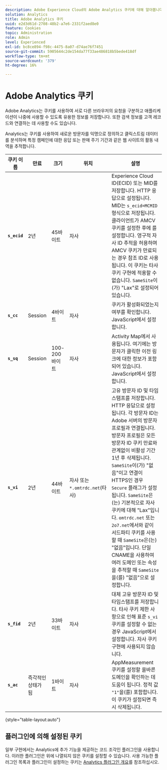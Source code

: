 ```yaml
---
description: Adobe Experience Cloud의 Adobe Analytics 쿠키에 대해 알아봅니다.
solution: Analytics
title: Adobe Analytics 쿠키
uuid: e2d3d61d-2708-48b2-a7e6-2331f2aed8e0
feature: Cookies
topic: Administration
role: Admin
level: Experienced
exl-id: bc8ce894-f98c-4475-8a07-d74ae76f7451
source-git-commit: 5905644c2de154da77f33ae486818b5bede418df
workflow-type: tm+mt
source-wordcount: '379'
ht-degree: 16%

---
```


# Adobe Analytics 쿠키

Adobe Analytics는 쿠키를 사용하여 서로 다른 브라우저의 요청을 구분하고 애플리케이션이 나중에 사용할 수 있도록 유용한 정보를 저장합니다. 또한 검색 정보를 고객 레코드와 연결하는 데 사용할 수도 있습니다.

Analytics는 쿠키를 사용하여 새로운 방문자를 익명으로 정의하고 클릭스트림 데이터를 분석하며 특정 캠페인에 대한 응답 또는 판매 주기 기간과 같은 웹 사이트의 활동 내역을 추적합니다.

| 쿠키 이름 | 만료 | 크기 | 위치 | 설명 |
| --- | --- | --- | --- | --- |
| **`s_ecid`** | 2년 | 45바이트 | 자사 | Experience Cloud ID(ECID) 또는 MID를 저장합니다. HTTP 응답으로 설정됩니다. MID는 `s_ecid=MCMID` 형식으로 저장됩니다. 클라이언트가 AMCV 쿠키를 설정한 후에 를 설정합니다. 영구적 자사 ID 추적을 허용하며 AMCV 쿠키가 만료되는 경우 참조 ID로 사용됩니다. 이 쿠키는 타사 쿠키 구현에 적용할 수 없습니다. `SameSite`이(가) &quot;Lax&quot;로 설정되어 있습니다. |
| **`s_cc`** | Session | 4바이트 | 자사 | 쿠키가 활성화되었는지 여부를 확인합니다. JavaScript에서 설정합니다. |
| **`s_sq`** | Session | 100-200바이트 | 자사 | Activity Map에서 사용됩니다. 여기에는 방문자가 클릭한 이전 링크에 대한 정보가 포함되어 있습니다. JavaScript에서 설정합니다. |
| **`s_vi`** | 2년 | 44바이트 | 자사 또는 `*.omtrdc.net`(타사) | 고유 방문자 ID 및 타임스탬프를 저장합니다. HTTP 응답으로 설정됩니다. 각 방문자 ID는 Adobe 서버의 방문자 프로필과 연결됩니다. 방문자 프로필은 모든 방문자 ID 쿠키 만료와 관계없이 비활성 기간 1년 후 삭제됩니다. `SameSite`이(가) &quot;없음&quot;이고 연결이 HTTPS인 경우 `Secure` 플래그가 설정됩니다. `SameSite`은(는) 기본적으로 자사 쿠키에 대해 &quot;Lax&quot;입니다. `omtrdc.net` 또는 `2o7.net`에서와 같이 서드파티 쿠키를 사용할 때 `SameSite`은(는) &quot;없음&quot;입니다. 단일 CNAME을 사용하여 여러 도메인 또는 속성을 추적할 때 `SameSite`을(를) &quot;없음&quot;으로 설정합니다. |
| **`s_fid`** | 2년 | 33바이트 | 자사 | 대체 고유 방문자 ID 및 타임스탬프를 저장합니다. 타사 쿠키 제한 사항으로 인해 표준 `s_vi` 쿠키를 설정할 수 없는 경우 JavaScript에서 설정합니다. 자사 쿠키 구현에 사용되지 않습니다. |
| **`s_ac`** | 즉각적인 상태가 됨 | 1바이트 | 자사 | AppMeasurement 쿠키를 설정할 올바른 도메인을 확인하는 데 도움이 됩니다. 정적 값 `"1"`을(를) 포함합니다. 이 쿠키가 설정되면 즉시 삭제됩니다. |

{style="table-layout:auto"}

## 플러그인에 의해 설정된 쿠키

일부 구현에서는 Analytics에 추가 기능을 제공하는 코드 조각인 플러그인을 사용합니다. 이러한 플러그인은 위에 나열되지 않은 쿠키를 설정할 수 있습니다. 사용 가능한 플러그인 목록과 플러그인이 설정하는 쿠키는 [Analytics 플러그인 개요](https://experienceleague.adobe.com/ko/docs/analytics/implementation/vars/plugins/impl-plugins)를 참조하십시오.
